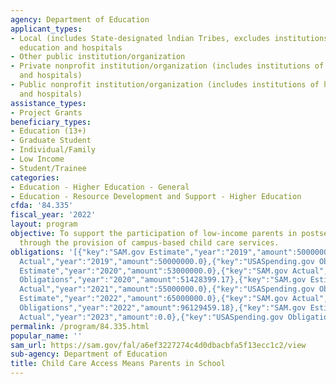 ```yaml
---
agency: Department of Education
applicant_types:
- Local (includes State-designated lndian Tribes, excludes institutions of higher
  education and hospitals
- Other public institution/organization
- Private nonprofit institution/organization (includes institutions of higher education
  and hospitals)
- Public nonprofit institution/organization (includes institutions of higher education
  and hospitals)
assistance_types:
- Project Grants
beneficiary_types:
- Education (13+)
- Graduate Student
- Individual/Family
- Low Income
- Student/Trainee
categories:
- Education - Higher Education - General
- Education - Resource Development and Support - Higher Education
cfda: '84.335'
fiscal_year: '2022'
layout: program
objective: To support the participation of low-income parents in postsecondary education
  through the provision of campus-based child care services.
obligations: '[{"key":"SAM.gov Estimate","year":"2019","amount":50000000.0},{"key":"SAM.gov
  Actual","year":"2019","amount":50000000.0},{"key":"USASpending.gov Obligations","year":"2019","amount":47114548.2},{"key":"SAM.gov
  Estimate","year":"2020","amount":53000000.0},{"key":"SAM.gov Actual","year":"2020","amount":53000000.0},{"key":"USASpending.gov
  Obligations","year":"2020","amount":51428399.17},{"key":"SAM.gov Estimate","year":"2021","amount":55000000.0},{"key":"SAM.gov
  Actual","year":"2021","amount":55000000.0},{"key":"USASpending.gov Obligations","year":"2021","amount":21709530.74},{"key":"SAM.gov
  Estimate","year":"2022","amount":65000000.0},{"key":"SAM.gov Actual","year":"2022","amount":65000000.0},{"key":"USASpending.gov
  Obligations","year":"2022","amount":96129459.18},{"key":"SAM.gov Estimate","year":"2023","amount":75000000.0},{"key":"SAM.gov
  Actual","year":"2023","amount":0.0},{"key":"USASpending.gov Obligations","year":"2023","amount":54868679.02}]'
permalink: /program/84.335.html
popular_name: ''
sam_url: https://sam.gov/fal/a6ef3227274c4d0dbacbfa5f13ecc1c2/view
sub-agency: Department of Education
title: Child Care Access Means Parents in School
---
```

